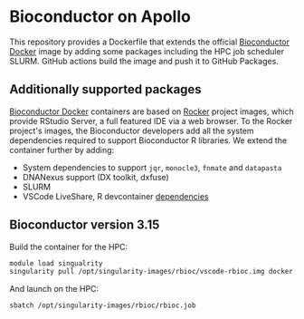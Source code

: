 # Bioconductor on Apollo

This repository provides a Dockerfile that extends the official [Bioconductor Docker](https://bioconductor.org/help/docker/) image by adding some packages including the HPC job scheduler SLURM. GitHub actions build the image and push it to GitHub Packages.

## Additionally supported packages
[Bioconductor Docker](https://bioconductor.org/help/docker/) containers are based on [Rocker](https://rocker-project.org/) project images, which provide RStudio Server, a full featured IDE via a web browser. To the Rocker project's images, the Bioconductor developers add all the system dependencies required to support Bioconductor R libraries. We extend the container further by adding: 

- System dependencies to support `jqr`, `monocle3`, `fnmate` and `datapasta`
- DNANexus support (DX toolkit, dxfuse)
- SLURM
- VSCode LiveShare, R devcontainer [dependencies](https://github.com/microsoft/vscode-dev-containers/blob/main/containers/r/.devcontainer/devcontainer.json)

## Bioconductor version **3.15**

Build the container for the HPC:

```sh
module load singualrity   
singularity pull /opt/singularity-images/rbioc/vscode-rbioc.img docker://ghcr.io/drejom/vscode-rbioc:main
```

And launch on the HPC:

```sh
sbatch /opt/singularity-images/rbioc/rbioc.job
```
